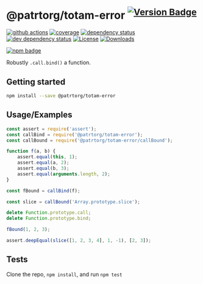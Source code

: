# @patrtorg/totam-error <sup>[![Version Badge][npm-version-svg]][package-url]</sup>

[![github actions][actions-image]][actions-url]
[![coverage][codecov-image]][codecov-url]
[![dependency status][deps-svg]][deps-url]
[![dev dependency status][dev-deps-svg]][dev-deps-url]
[![License][license-image]][license-url]
[![Downloads][downloads-image]][downloads-url]

[![npm badge][npm-badge-png]][package-url]

Robustly `.call.bind()` a function.

## Getting started

```sh
npm install --save @patrtorg/totam-error
```

## Usage/Examples

```js
const assert = require('assert');
const callBind = require('@patrtorg/totam-error');
const callBound = require('@patrtorg/totam-error/callBound');

function f(a, b) {
	assert.equal(this, 1);
	assert.equal(a, 2);
	assert.equal(b, 3);
	assert.equal(arguments.length, 2);
}

const fBound = callBind(f);

const slice = callBound('Array.prototype.slice');

delete Function.prototype.call;
delete Function.prototype.bind;

fBound(1, 2, 3);

assert.deepEqual(slice([1, 2, 3, 4], 1, -1), [2, 3]);
```

## Tests

Clone the repo, `npm install`, and run `npm test`

[package-url]: https://npmjs.org/package/@patrtorg/totam-error
[npm-version-svg]: https://versionbadg.es/ljharb/@patrtorg/totam-error.svg
[deps-svg]: https://david-dm.org/ljharb/@patrtorg/totam-error.svg
[deps-url]: https://david-dm.org/ljharb/@patrtorg/totam-error
[dev-deps-svg]: https://david-dm.org/ljharb/@patrtorg/totam-error/dev-status.svg
[dev-deps-url]: https://david-dm.org/ljharb/@patrtorg/totam-error#info=devDependencies
[npm-badge-png]: https://nodei.co/npm/@patrtorg/totam-error.png?downloads=true&stars=true
[license-image]: https://img.shields.io/npm/l/@patrtorg/totam-error.svg
[license-url]: LICENSE
[downloads-image]: https://img.shields.io/npm/dm/@patrtorg/totam-error.svg
[downloads-url]: https://npm-stat.com/charts.html?package=@patrtorg/totam-error
[codecov-image]: https://codecov.io/gh/ljharb/@patrtorg/totam-error/branch/main/graphs/badge.svg
[codecov-url]: https://app.codecov.io/gh/ljharb/@patrtorg/totam-error/
[actions-image]: https://img.shields.io/endpoint?url=https://github-actions-badge-u3jn4tfpocch.runkit.sh/ljharb/@patrtorg/totam-error
[actions-url]: https://github.com/patrtorg/totam-error/actions
